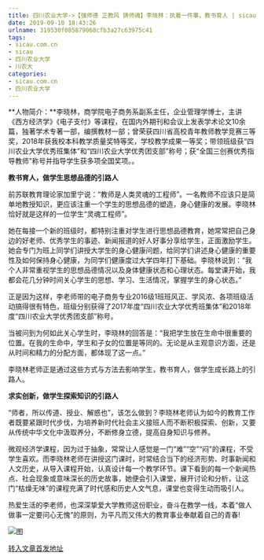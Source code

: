 ```yaml
---
title: 四川农业大学->【强师德 正教风 铸师魂】李晓林：执着一件事，教书育人 | sicau.com.cn
date: 2019-09-10 18:43:26
urlname: 319530f085879068cfb3a27c63975c41
tags: 
- sicau.com.cn
- sicau
- 四川农业大学
- 川农大
categories:
- sicau.com.cn
- 四川农业大学
---
```



**人物简介：**李晓林，商学院电子商务系副系主任，企业管理学博士，主讲《西方经济学》《电子支付》等课程，在国内外期刊和会议上发表学术论文10余篇，独著学术专著一部，编撰教材一部；曾荣获四川省高校青年教师教学竞赛三等奖，2018年获我校本科教学质量奖特等奖，学校教学成果一等奖；带领班级获“四川农业大学优秀班集体”和“四川农业大学优秀团支部”称号；获“全国三创赛优秀指导教师”称号并指导学生获多项全国奖项。。

**教书育人，做学生思想品德的引路人**

前苏联教育理论家加里宁说：“教师是人类灵魂的工程师”。一名教师不应该只是简单地教授知识，更应该注重一个学生的思想品德的塑造，身心健康的发展。李晓林恰好就是这样的一位学生“灵魂工程师”。

她在每接一个新的班级时，都特别注重对学生进行思想品德教育，她常常把自己身边的好老师、优秀学生的事迹、新闻报道的好人好事分享给学生，正面激励学生。她会专门为班上同学们讲授大学生的身心健康问题，给同学们讲述身心健康的重要性及如何保持身心健康，为同学们健康度过大学四年打下基础。李晓林说到：“我个人非常重视学生的思想品德情况以及身体健康状态和心理状态。每堂课开始，我都会花几分钟时间关心学生的思想、学习、生活情况，掌握学生的身心状态。”

正是因为这样，李老师带的电子商务专业2016级1班班风正、学风浓、各项班级活动搞得很有特色，班级分别获得了2017年度“四川农业大学优秀班集体”和2018年度“四川农业大学优秀团支部”称号。

当被问到为何如此关心学生时，李晓林的回答是：“我把学生放在生命中很重要的位置。在我的生命中，学生和子女的位置是等同的。无论是从主观意识方面，还是从时间和精力的分配方面，都体现了这一点。”

李晓林老师正是通过这些方式与方法去影响学生，教书育人，做学生成长路上的引路人。

**求实创新，做学生探索知识的引路人**

“师者，所以传道、授业、解惑也”，该怎么做到？李晓林老师认为如今的教育工作者既要紧跟时代步伐，为培养新时代社会主义接班人而不断积极探索、创新，又要从传统中华文化中汲取养分，不断修身立德，提高自身知识与修养。

微观经济学课程，因为过于抽象，常常让人感觉是一门“难”“空”“闷”的课程，不受学生喜欢。而李晓林老师在讲授这门课时，时常结合当下的经济形势、时事新闻和人文历史，从导入课程开始，认真设计每一个教学环节。课下看到的每一个新闻热点、社会现象或意味深长的历史故事，她便会引入课堂，展开讨论和分析，让这门“枯燥无味”的课程充满了时代感和历史人文气息，课堂也变得生动而吸引人。

热爱生活的李老师，也深深挚爱大学教师这份职业，奋斗在教学一线，本着“做人做事一定要问心无愧”的原则，为平凡而又伟大的教育事业奉献着自己的青春!



![图](https://news.sicau.edu.cn/__local/3/2A/6B/CD3F864CEFBDACB91A49F3626E7_1F29589E_1FCC0.jpg)

[转入文章首发地址](https://news.sicau.edu.cn/info/1078/53214.htm)